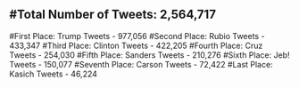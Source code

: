 #Total Number of Tweets: 2,564,717 
---
#First Place: Trump Tweets - 977,056
#Second Place: Rubio Tweets - 433,347
#Third Place: Clinton Tweets - 422,205
#Fourth Place: Cruz Tweets - 254,030
#Fifth Place: Sanders Tweets - 210,276
#Sixth Place: Jeb! Tweets - 150,077
#Seventh Place: Carson Tweets - 72,422
#Last Place: Kasich Tweets - 46,224
